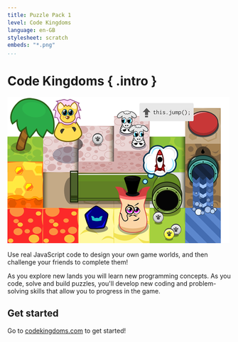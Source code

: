 ```yaml
---
title: Puzzle Pack 1
level: Code Kingdoms
language: en-GB
stylesheet: scratch
embeds: "*.png"
...
```


# Code Kingdoms { .intro }

![Code Kingdoms](ck.png)

Use real JavaScript code to design your own game worlds, and then challenge your friends to complete them!

As you explore new lands you will learn new programming concepts. As you code, solve and build puzzles, you'll develop new coding and problem-solving skills that allow you to progress in the game.

## Get started

Go to [codekingdoms.com](http://codekingdoms.com/) to get started!